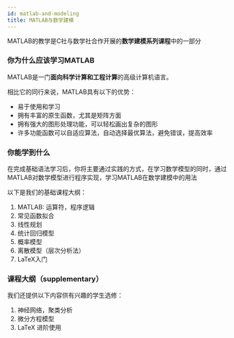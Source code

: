 ```yaml
---
id: matlab-and-modeling
title: MATLAB与数学建模
---
```


MATLAB的教学是C社与数学社合作开展的**数学建模系列课程**中的一部分

### 你为什么应该学习MATLAB

MATLAB是一门**面向科学计算和工程计算**的高级计算机语言。

相比它的同行来说，MATLAB具有以下的优势：

- 易于使用和学习
- 拥有丰富的原生函数，尤其是矩阵方面
- 拥有强大的图形处理功能，可以轻松画出复杂的图形
- 许多功能函数可以自适应算法，自动选择最优算法，避免错误，提高效率

### 你能学到什么

在完成基础语法学习后，你将主要通过实践的方式，在学习数学模型的同时，通过MATLAB对数学模型进行程序实现，学习MATLAB在数学建模中的用法

以下是我们的基础课程大纲：

1. MATLAB: 运算符，程序逻辑
2. 常见函数拟合
3. 线性规划
4. 统计回归模型
5. 概率模型
6. 离散模型（层次分析法）
7. LaTeX入门

### 课程大纲（supplementary）

我们还提供以下内容供有兴趣的学生选修：

1. 神经网络，聚类分析
2. 微分方程模型
3. LaTeX 进阶使用

